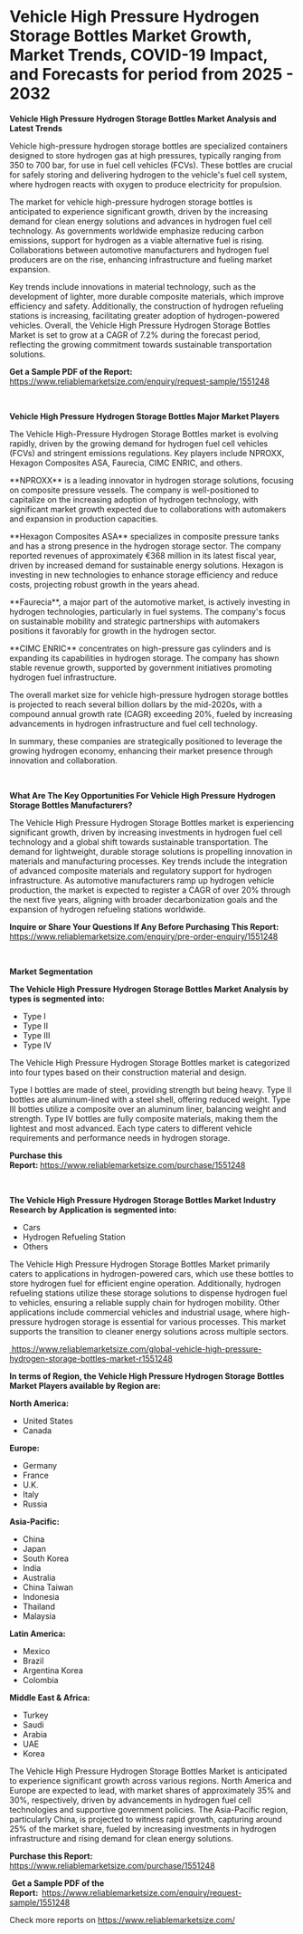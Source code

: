 <p><h1>Vehicle High Pressure Hydrogen Storage Bottles Market Growth, Market Trends, COVID-19 Impact, and Forecasts for period from 2025 - 2032</h1></p><p><strong>Vehicle High Pressure Hydrogen Storage Bottles Market Analysis and Latest Trends</strong></p>
<p><p>Vehicle high-pressure hydrogen storage bottles are specialized containers designed to store hydrogen gas at high pressures, typically ranging from 350 to 700 bar, for use in fuel cell vehicles (FCVs). These bottles are crucial for safely storing and delivering hydrogen to the vehicle's fuel cell system, where hydrogen reacts with oxygen to produce electricity for propulsion.</p><p>The market for vehicle high-pressure hydrogen storage bottles is anticipated to experience significant growth, driven by the increasing demand for clean energy solutions and advances in hydrogen fuel cell technology. As governments worldwide emphasize reducing carbon emissions, support for hydrogen as a viable alternative fuel is rising. Collaborations between automotive manufacturers and hydrogen fuel producers are on the rise, enhancing infrastructure and fueling market expansion.</p><p>Key trends include innovations in material technology, such as the development of lighter, more durable composite materials, which improve efficiency and safety. Additionally, the construction of hydrogen refueling stations is increasing, facilitating greater adoption of hydrogen-powered vehicles. Overall, the Vehicle High Pressure Hydrogen Storage Bottles Market is set to grow at a CAGR of 7.2% during the forecast period, reflecting the growing commitment towards sustainable transportation solutions.</p></p>
<p><strong>Get a Sample PDF of the Report:&nbsp;</strong> <a href="https://www.reliablemarketsize.com/enquiry/request-sample/1551248?utm_campaign=2889&utm_medium=2&utm_source=Github&utm_content=ia&utm_term=11042025&utm_id=vehicle-high-pressure-hydrogen-storage-bottles">https://www.reliablemarketsize.com/enquiry/request-sample/1551248</a></p>
<p>&nbsp;</p>
<p><strong>Vehicle High Pressure Hydrogen Storage Bottles Major Market Players</strong></p>
<p><p>The Vehicle High-Pressure Hydrogen Storage Bottles market is evolving rapidly, driven by the growing demand for hydrogen fuel cell vehicles (FCVs) and stringent emissions regulations. Key players include NPROXX, Hexagon Composites ASA, Faurecia, CIMC ENRIC, and others.</p><p>**NPROXX** is a leading innovator in hydrogen storage solutions, focusing on composite pressure vessels. The company is well-positioned to capitalize on the increasing adoption of hydrogen technology, with significant market growth expected due to collaborations with automakers and expansion in production capacities. </p><p>**Hexagon Composites ASA** specializes in composite pressure tanks and has a strong presence in the hydrogen storage sector. The company reported revenues of approximately €368 million in its latest fiscal year, driven by increased demand for sustainable energy solutions. Hexagon is investing in new technologies to enhance storage efficiency and reduce costs, projecting robust growth in the years ahead.</p><p>**Faurecia**, a major part of the automotive market, is actively investing in hydrogen technologies, particularly in fuel systems. The company's focus on sustainable mobility and strategic partnerships with automakers positions it favorably for growth in the hydrogen sector.</p><p>**CIMC ENRIC** concentrates on high-pressure gas cylinders and is expanding its capabilities in hydrogen storage. The company has shown stable revenue growth, supported by government initiatives promoting hydrogen fuel infrastructure.</p><p>The overall market size for vehicle high-pressure hydrogen storage bottles is projected to reach several billion dollars by the mid-2020s, with a compound annual growth rate (CAGR) exceeding 20%, fueled by increasing advancements in hydrogen infrastructure and fuel cell technology.</p><p>In summary, these companies are strategically positioned to leverage the growing hydrogen economy, enhancing their market presence through innovation and collaboration.</p></p>
<p>&nbsp;</p>
<p><strong>What Are The Key Opportunities For Vehicle High Pressure Hydrogen Storage Bottles Manufacturers?</strong></p>
<p><p>The Vehicle High Pressure Hydrogen Storage Bottles market is experiencing significant growth, driven by increasing investments in hydrogen fuel cell technology and a global shift towards sustainable transportation. The demand for lightweight, durable storage solutions is propelling innovation in materials and manufacturing processes. Key trends include the integration of advanced composite materials and regulatory support for hydrogen infrastructure. As automotive manufacturers ramp up hydrogen vehicle production, the market is expected to register a CAGR of over 20% through the next five years, aligning with broader decarbonization goals and the expansion of hydrogen refueling stations worldwide.</p></p>
<p><strong>Inquire or Share Your Questions If Any Before Purchasing This Report:</strong> <a href="https://www.reliablemarketsize.com/enquiry/pre-order-enquiry/1551248?utm_campaign=2889&utm_medium=2&utm_source=Github&utm_content=ia&utm_term=11042025&utm_id=vehicle-high-pressure-hydrogen-storage-bottles">https://www.reliablemarketsize.com/enquiry/pre-order-enquiry/1551248</a></p>
<p>&nbsp;</p>
<p><strong>Market Segmentation</strong></p>
<p><strong>The Vehicle High Pressure Hydrogen Storage Bottles Market Analysis by types is segmented into:</strong></p>
<p><ul><li>Type I</li><li>Type II</li><li>Type III</li><li>Type IV</li></ul></p>
<p><p>The Vehicle High Pressure Hydrogen Storage Bottles market is categorized into four types based on their construction material and design. </p><p>Type I bottles are made of steel, providing strength but being heavy. Type II bottles are aluminum-lined with a steel shell, offering reduced weight. Type III bottles utilize a composite over an aluminum liner, balancing weight and strength. Type IV bottles are fully composite materials, making them the lightest and most advanced. Each type caters to different vehicle requirements and performance needs in hydrogen storage.</p></p>
<p><strong>Purchase this Report:&nbsp;</strong><a href="https://www.reliablemarketsize.com/purchase/1551248?utm_campaign=2889&utm_medium=2&utm_source=Github&utm_content=ia&utm_term=11042025&utm_id=vehicle-high-pressure-hydrogen-storage-bottles">https://www.reliablemarketsize.com/purchase/1551248</a></p>
<p>&nbsp;</p>
<p><strong>The Vehicle High Pressure Hydrogen Storage Bottles Market Industry Research by Application is segmented into:</strong></p>
<p><ul><li>Cars</li><li>Hydrogen Refueling Station</li><li>Others</li></ul></p>
<p><p>The Vehicle High Pressure Hydrogen Storage Bottles Market primarily caters to applications in hydrogen-powered cars, which use these bottles to store hydrogen fuel for efficient engine operation. Additionally, hydrogen refueling stations utilize these storage solutions to dispense hydrogen fuel to vehicles, ensuring a reliable supply chain for hydrogen mobility. Other applications include commercial vehicles and industrial usage, where high-pressure hydrogen storage is essential for various processes. This market supports the transition to cleaner energy solutions across multiple sectors.</p></p>
<p><a href="https://www.reliablemarketsize.com/global-vehicle-high-pressure-hydrogen-storage-bottles-market-r1551248?utm_campaign=2889&utm_medium=2&utm_source=Github&utm_content=ia&utm_term=11042025&utm_id=vehicle-high-pressure-hydrogen-storage-bottles">&nbsp;https://www.reliablemarketsize.com/global-vehicle-high-pressure-hydrogen-storage-bottles-market-r1551248</a></p>
<p><strong>In terms of Region, the Vehicle High Pressure Hydrogen Storage Bottles Market Players available by Region are:</strong></p>
<p>
    <p> <strong> North America: </strong>
        <ul>
            <li>United States</li>
            <li>Canada</li>
        </ul>
        </p> 
    <p> <strong> Europe: </strong>
        <ul>
            <li>Germany</li>
            <li>France</li>
            <li>U.K.</li>
            <li>Italy</li>
            <li>Russia</li>
        </ul>
        </p> 
    <p> <strong> Asia-Pacific: </strong>
        <ul>
            <li>China</li>
            <li>Japan</li>
            <li>South Korea</li>
            <li>India</li>
            <li>Australia</li>
            <li>China Taiwan</li>
            <li>Indonesia</li>
            <li>Thailand</li>
            <li>Malaysia</li>
        </ul>
        </p> 
    <p> <strong> Latin America: </strong>
        <ul>
            <li>Mexico</li>
            <li>Brazil</li>
            <li>Argentina Korea</li>
            <li>Colombia</li>
        </ul>
        </p> 
    <p> <strong> Middle East & Africa: </strong>
        <ul>
            <li>Turkey</li>
            <li>Saudi</li>
            <li>Arabia</li>
            <li>UAE</li>
            <li>Korea</li>
        </ul>
    </p>
    </p>
<p><p>The Vehicle High Pressure Hydrogen Storage Bottles Market is anticipated to experience significant growth across various regions. North America and Europe are expected to lead, with market shares of approximately 35% and 30%, respectively, driven by advancements in hydrogen fuel cell technologies and supportive government policies. The Asia-Pacific region, particularly China, is projected to witness rapid growth, capturing around 25% of the market share, fueled by increasing investments in hydrogen infrastructure and rising demand for clean energy solutions.</p></p>
<p><strong>Purchase this Report: </strong><a href="https://www.reliablemarketsize.com/purchase/1551248?utm_campaign=2889&utm_medium=2&utm_source=Github&utm_content=ia&utm_term=11042025&utm_id=vehicle-high-pressure-hydrogen-storage-bottles">https://www.reliablemarketsize.com/purchase/1551248</a></p>
<p>&nbsp;<strong>Get a Sample PDF of the Report:&nbsp;&nbsp;</strong><a href="https://www.reliablemarketsize.com/enquiry/request-sample/1551248?utm_campaign=2889&utm_medium=2&utm_source=Github&utm_content=ia&utm_term=11042025&utm_id=vehicle-high-pressure-hydrogen-storage-bottles">https://www.reliablemarketsize.com/enquiry/request-sample/1551248</a></p>
<p><strong></strong></p>
<p>Check more reports on <a href="https://www.reliablemarketsize.com/?utm_campaign=2889&utm_medium=2&utm_source=Github&utm_content=ia&utm_term=11042025&utm_id=vehicle-high-pressure-hydrogen-storage-bottles">https://www.reliablemarketsize.com/</a></p>